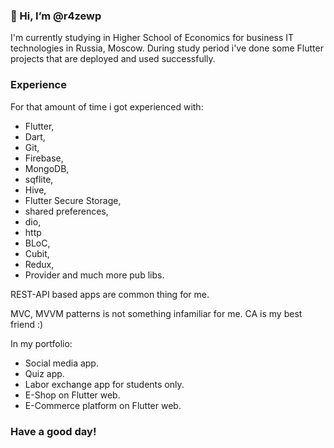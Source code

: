 ### 👋 Hi, I’m @r4zewp

I'm currently studying in Higher School of Economics for business IT technologies in Russia, Moscow. During study period i've done
some Flutter projects that are deployed and used successfully.

### Experience
For that amount of time i got experienced with: 
- Flutter, 
- Dart, 
- Git,
- Firebase, 
- MongoDB, 
- sqflite, 
- Hive, 
- Flutter Secure Storage, 
- shared preferences,
- dio, 
- http
- BLoC, 
- Cubit, 
- Redux, 
- Provider 
and much more pub libs.

REST-API based apps are common thing for me.

MVC, MVVM patterns is not something infamiliar for me. CA is my best friend :)

In my portfolio:
- Social media app.
- Quiz app.
- Labor exchange app for students only.
- E-Shop on Flutter web.
- E-Commerce platform on Flutter web.

### Have a good day!
